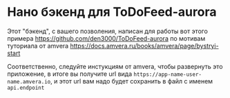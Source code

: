 # Нано бэкенд для ToDoFeed-aurora

Этот "бэкенд", с вашего позволения, написан для работы вот этого примера https://github.com/den3000/ToDoFeed-aurora по мотивам туториала от amvera https://docs.amvera.ru/books/amvera/page/bystryi-start

Соответственно, следуйте инстукциям от amvera, чтобы развернуть это приложение, в итоге вы получите url вида `https://app-name-user-name.amvera.io`, и этот url вам надо будет сохранить в файл с именем `api.endpoint`
